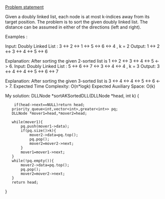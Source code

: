 [Problem statement](https://www.geeksforgeeks.org/problems/sort-a-k-sorted-doubly-linked-list/1)

Given a doubly linked list, each node is at most k-indices away from its target position. The problem is to sort the given doubly linked list. The distance can be assumed in either of the directions (left and right).

Examples :

Input: Doubly Linked List : 3 <-> 2 <-> 1 <-> 5 <-> 6 <-> 4 , k = 2
Output: 1 <-> 2 <-> 3 <-> 4 <-> 5 <-> 6

Explanation: After sorting the given 2-sorted list is 1 <-> 2 <-> 3 <-> 4 <-> 5 <-> 6.
Input: Doubly Linked List : 5 <-> 6 <-> 7 <-> 3 <-> 4 <-> 4 , k = 3
Output: 3 <-> 4 <-> 4 <-> 5 <-> 6 <-> 7

Explanation: After sorting the given 3-sorted list is 3 <-> 4 <-> 4 <-> 5 <-> 6 <-> 7.
Expected Time Complexity: O(n*logk)
Expected Auxiliary Space: O(k)

My solution:
DLLNode *sortAKSortedDLL(DLLNode *head, int k) 
{
        
        if(head->next==NULL)return head;
       priority_queue<int,vector<int>,greater<int>> pq;
       DLLNode *mover1=head,*mover2=head;
       
       while(mover1){
           pq.push(mover1->data);
           if(pq.size()>k){
               mover2->data=pq.top();
               pq.pop();
               mover2=mover2->next;
           }
           mover1=mover1->next;
       }
       while(!pq.empty()){
           mover2->data=pq.top();
           pq.pop();
           mover2=mover2->next;
       }
       return head;
        
}